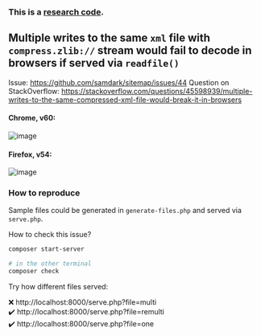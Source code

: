 ### This is a [research code](https://meiert.com/en/blog/20140716/research-and-production/).

## Multiple writes to the same `xml` file with `compress.zlib://` stream would fail to decode in browsers if served via `readfile()`

Issue: https://github.com/samdark/sitemap/issues/44
Question on StackOverflow: https://stackoverflow.com/questions/45598939/multiple-writes-to-the-same-compressed-xml-file-would-break-it-in-browsers

#### Chrome, v60:

![image](https://user-images.githubusercontent.com/1920639/29138081-2c8890f4-7d4b-11e7-8162-a0b625f6df43.png)

#### Firefox, v54:

![image](https://user-images.githubusercontent.com/1920639/29138131-5a70c842-7d4b-11e7-9ebf-d484e4fe3b5b.png)

### How to reproduce

Sample files could be generated in `generate-files.php` and served via `serve.php`. 

How to check this issue?

```sh
composer start-server

# in the other terminal
composer check
```

Try how different files served:

:x: http://localhost:8000/serve.php?file=multi<br>
:heavy_check_mark: http://localhost:8000/serve.php?file=remulti<br>
:heavy_check_mark: http://localhost:8000/serve.php?file=one<br>
